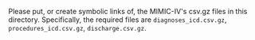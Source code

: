 Please put, or create symbolic links of, the MIMIC-IV's csv.gz files in this directory.
Specifically, the required files are `diagnoses_icd.csv.gz`, `procedures_icd.csv.gz`, `discharge.csv.gz`.
